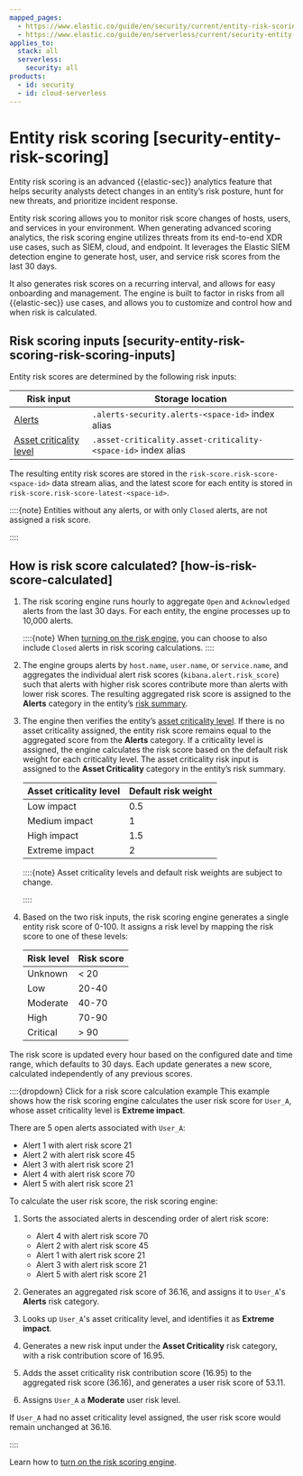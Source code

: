 ```yaml
---
mapped_pages:
  - https://www.elastic.co/guide/en/security/current/entity-risk-scoring.html
  - https://www.elastic.co/guide/en/serverless/current/security-entity-risk-scoring.html
applies_to:
  stack: all
  serverless:
    security: all
products:
  - id: security
  - id: cloud-serverless
---
```


# Entity risk scoring [security-entity-risk-scoring]

Entity risk scoring is an advanced {{elastic-sec}} analytics feature that helps security analysts detect changes in an entity’s risk posture, hunt for new threats, and prioritize incident response.

Entity risk scoring allows you to monitor risk score changes of hosts, users, and services in your environment. When generating advanced scoring analytics, the risk scoring engine utilizes threats from its end-to-end XDR use cases, such as SIEM, cloud, and endpoint. It leverages the Elastic SIEM detection engine to generate host, user, and service risk scores from the last 30 days.

It also generates risk scores on a recurring interval, and allows for easy onboarding and management. The engine is built to factor in risks from all {{elastic-sec}} use cases, and allows you to customize and control how and when risk is calculated.


## Risk scoring inputs [security-entity-risk-scoring-risk-scoring-inputs]

Entity risk scores are determined by the following risk inputs:

| Risk input | Storage location |
| --- | --- |
| [Alerts](../detect-and-alert/manage-detection-alerts.md) | `.alerts-security.alerts-<space-id>` index alias |
| [Asset criticality level](asset-criticality.md) | `.asset-criticality.asset-criticality-<space-id>` index alias |

The resulting entity risk scores are stored in the `risk-score.risk-score-<space-id>` data stream alias, and the latest score for each entity is stored in `risk-score.risk-score-latest-<space-id>`.

::::{note}
Entities without any alerts, or with only `Closed` alerts, are not assigned a risk score.

::::



## How is risk score calculated? [how-is-risk-score-calculated]

1. The risk scoring engine runs hourly to aggregate `Open` and `Acknowledged` alerts from the last 30 days. For each entity, the engine processes up to 10,000 alerts.

    ::::{note}
    When [turning on the risk engine](turn-on-risk-scoring-engine.md), you can choose to also include `Closed` alerts in risk scoring calculations.
    ::::

2. The engine groups alerts by `host.name`, `user.name`, or `service.name`, and aggregates the individual alert risk scores (`kibana.alert.risk_score`) such that alerts with higher risk scores contribute more than alerts with lower risk scores. The resulting aggregated risk score is assigned to the **Alerts** category in the entity’s [risk summary](/solutions/security/advanced-entity-analytics/view-entity-details.md#entity-risk-summary).
3. The engine then verifies the entity’s [asset criticality level](asset-criticality.md). If there is no asset criticality assigned, the entity risk score remains equal to the aggregated score from the **Alerts** category. If a criticality level is assigned, the engine calculates the risk score based on the default risk weight for each criticality level. The asset criticality risk input is assigned to the **Asset Criticality** category in the entity’s risk summary.

    | Asset criticality level | Default risk weight |
    | --- | --- |
    | Low impact | 0.5 |
    | Medium impact | 1 |
    | High impact | 1.5 |
    | Extreme impact | 2 |

    ::::{note}
    Asset criticality levels and default risk weights are subject to change.

    ::::

4. Based on the two risk inputs, the risk scoring engine generates a single entity risk score of 0-100. It assigns a risk level by mapping the risk score to one of these levels:

    | Risk level | Risk score |
    | --- | --- |
    | Unknown | < 20 |
    | Low | 20-40 |
    | Moderate | 40-70 |
    | High | 70-90 |
    | Critical | > 90 |

The risk score is updated every hour based on the configured date and time range, which defaults to 30 days. Each update generates a new score, calculated independently of any previous scores.

::::{dropdown} Click for a risk score calculation example
This example shows how the risk scoring engine calculates the user risk score for `User_A`, whose asset criticality level is **Extreme impact**.

There are 5 open alerts associated with `User_A`:

* Alert 1 with alert risk score 21
* Alert 2 with alert risk score 45
* Alert 3 with alert risk score 21
* Alert 4 with alert risk score 70
* Alert 5 with alert risk score 21

To calculate the user risk score, the risk scoring engine:

1. Sorts the associated alerts in descending order of alert risk score:

    * Alert 4 with alert risk score 70
    * Alert 2 with alert risk score 45
    * Alert 1 with alert risk score 21
    * Alert 3 with alert risk score 21
    * Alert 5 with alert risk score 21

2. Generates an aggregated risk score of 36.16, and assigns it to `User_A`'s **Alerts** risk category.
3. Looks up `User_A`'s asset criticality level, and identifies it as **Extreme impact**.
4. Generates a new risk input under the **Asset Criticality** risk category, with a risk contribution score of 16.95.
5. Adds the asset criticality risk contribution score (16.95) to the aggregated risk score (36.16), and generates a user risk score of 53.11.
6. Assigns `User_A` a **Moderate** user risk level.

If `User_A` had no asset criticality level assigned, the user risk score would remain unchanged at 36.16.

::::


Learn how to [turn on the risk scoring engine](turn-on-risk-scoring-engine.md).
